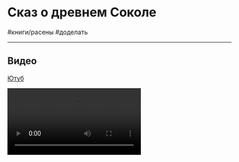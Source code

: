 # Сказ о древнем Соколе
#книги/расены #доделать 



---
## Видео

[Ютуб](https://youtu.be/LMQnUK2x1Fw)
 
![](_attachments/Они%20сражались%20за%20Родину.%20Сказ%20о%20Древнем%20Соколе.mp4)